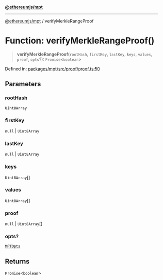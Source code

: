 [**@ethereumjs/mpt**](../README.md)

***

[@ethereumjs/mpt](../README.md) / verifyMerkleRangeProof

# Function: verifyMerkleRangeProof()

> **verifyMerkleRangeProof**(`rootHash`, `firstKey`, `lastKey`, `keys`, `values`, `proof`, `opts`?): `Promise`\<`boolean`\>

Defined in: [packages/mpt/src/proof/proof.ts:50](https://github.com/Dargon789/ethereumjs-monorepo/blob/master/packages/mpt/src/proof/proof.ts#L50)

## Parameters

### rootHash

`Uint8Array`

### firstKey

`null` | `Uint8Array`

### lastKey

`null` | `Uint8Array`

### keys

`Uint8Array`[]

### values

`Uint8Array`[]

### proof

`null` | `Uint8Array`[]

### opts?

[`MPTOpts`](../interfaces/MPTOpts.md)

## Returns

`Promise`\<`boolean`\>
